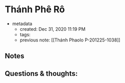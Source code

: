 # Thánh Phê Rô

- metadata
	- created: Dec 31, 2020 11:19 PM
	- tags:
	- previous note: [[Thánh Phaolo P-201225-1038]]

## Notes

## Questions & thoughts: